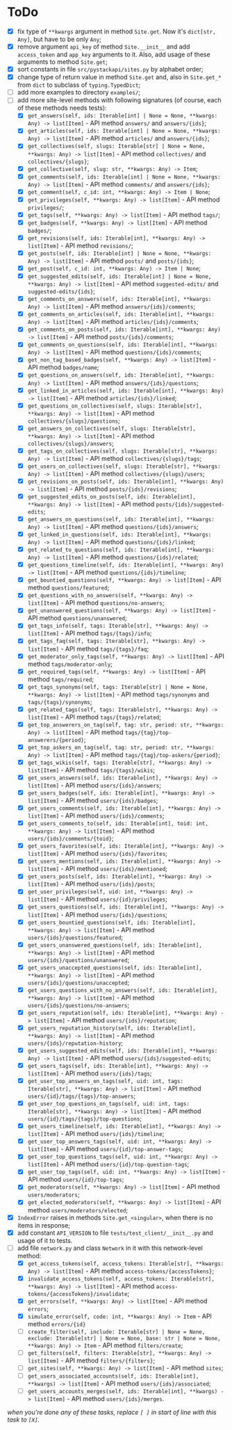 # ToDo

 + [X] fix type of `**kwargs` argument in method `Site.get`. Now it's `dict[str, Any]`, but have to be only `Any`;
 + [X] remove argument `api_key` of method `Site.__init__` and add `access_token` and `app_key` arguments to it. Also, add  usage of these arguments to method `Site.get`;
 + [X] sort constants in file `src/pystackapi/sites.py` by alphabet order;
 + [X] change type of return value in method `Site.get` and, also in `Site.get_*` from `dict` to subclass of `typing.TypedDict`;
 + [ ] add more examples to directory `examples/`;
 + [ ] add more site-level methods with following signatures (of course, each of these methods needs tests):
   + [X] `get_answers(self, ids: Iterable[int] | None = None, **kwargs: Any) -> list[Item]` - API method `answers/` and `answers/{ids}`;
   + [X] `get_articles(self, ids: Iterable[int] | None = None, **kwargs: Any) -> list[Item]` - API method `articles/` and `answers/{ids}`;
   + [X] `get_collectives(self, slugs: Iterable[str] | None = None, **kwargs: Any) -> list[Item]` - API method `collectives/` and `collectives/{slugs}`;
   + [X] `get_collective(self, slug: str, **kwargs: Any) -> Item`;
   + [X] `get_comments(self, ids: Iterable[int] | None = None, **kwargs: Any) -> list[Item]` - API method `comments/` and `answers/{ids}`;
   + [X] `get_comment(self, c_id: int, **kwargs: Any) -> Item | None`;
   + [X] `get_privileges(self, **kwargs: Any) -> list[Item]` - API method `privileges/`;
   + [X] `get_tags(self, **kwargs: Any) -> list[Item]` - API method `tags/`;
   + [X] `get_badges(self, **kwargs: Any) -> list[Item]` - API method `badges/`;
   + [X] `get_revisions(self, ids: Iterable[int], **kwargs: Any) -> list[Item]` - API method `revisions/`;
   + [X] `get_posts(self, ids: Iterable[int] | None = None, **kwargs: Any) -> list[Item]` - API method `posts/` and `posts/{ids}`;
   + [X] `get_post(self, c_id: int, **kwargs: Any) -> Item | None`;
   + [X] `get_suggested_edits(self, ids: Iterable[int] | None = None, **kwargs: Any) -> list[Item]` - API method `suggested-edits/` and `suggested-edits/{ids}`;
   + [X] `get_comments_on_answers(self, ids: Iterable[int], **kwargs: Any) -> list[Item]` - API method `answers/{ids}/comments`;
   + [X] `get_comments_on_articles(self, ids: Iterable[int], **kwargs: Any) -> list[Item]` - API method `articles/{ids}/comments`;
   + [X] `get_comments_on_posts(self, ids: Iterable[int], **kwargs: Any) -> list[Item]` - API method `posts/{ids}/comments`;
   + [X] `get_comments_on_questions(self, ids: Iterable[int], **kwargs: Any) -> list[Item]` - API method `questions/{ids}/comments`;
   + [X] `get_non_tag_based_badges(self, **kwargs: Any) -> list[Item]` - API method `badges/name`;
   + [X] `get_questions_on_answers(self, ids: Iterable[int], **kwargs: Any) -> list[Item]` - API method `answers/{ids}/questions`;
   + [X] `get_linked_in_articles(self, ids: Iterable[int], **kwargs: Any) -> list[Item]` - API method `articles/{ids}/linked`;
   + [X] `get_questions_on_collectives(self, slugs: Iterable[str], **kwargs: Any) -> list[Item]` - API method `collectives/{slugs}/questions`;
   + [X] `get_answers_on_collectives(self, slugs: Iterable[str], **kwargs: Any) -> list[Item]` - API method `collectives/{slugs}/answers`;
   + [X] `get_tags_on_collectives(self, slugs: Iterable[str], **kwargs: Any) -> list[Item]` - API method `collectives/{slugs}/tags`;
   + [X] `get_users_on_collectives(self, slugs: Iterable[str], **kwargs: Any) -> list[Item]` - API method `collectives/{slugs}/users`;
   + [X] `get_revisions_on_posts(self, ids: Iterable[int], **kwargs: Any) -> list[Item]` - API method `posts/{ids}/revisions`;
   + [X] `get_suggested_edits_on_posts(self, ids: Iterable[int], **kwargs: Any) -> list[Item]` - API method `posts/{ids}/suggested-edits`;
   + [X] `get_answers_on_questions(self, ids: Iterable[int], **kwargs: Any) -> list[Item]` - API method `questions/{ids}/answers`;
   + [X] `get_linked_in_questions(self, ids: Iterable[int], **kwargs: Any) -> list[Item]` - API method `questions/{ids}/linked`;
   + [X] `get_related_to_questions(self, ids: Iterable[int], **kwargs: Any) -> list[Item]` - API method `questions/{ids}/related`;
   + [X] `get_questions_timeline(self, ids: Iterable[int], **kwargs: Any) -> list[Item]` - API method `questions/{ids}/timeline`;
   + [X] `get_bountied_questions(self, **kwargs: Any) -> list[Item]` - API method `questions/featured`;
   + [X] `get_questions_with_no_answers(self, **kwargs: Any) -> list[Item]` - API method `questions/no-answers`;
   + [X] `get_unanswered_questions(self, **kwargs: Any) -> list[Item]` - API method `questions/unanswered`;
   + [X] `get_tags_info(self, tags: Iterable[str], **kwargs: Any) -> list[Item]` - API method `tags/{tags}/info`;
   + [X] `get_tags_faq(self, tags: Iterable[str], **kwargs: Any) -> list[Item]` - API method `tags/{tags}/faq`;
   + [X] `get_moderator_only_tags(self, **kwargs: Any) -> list[Item]` - API method `tags/moderator-only`;
   + [X] `get_required_tags(self, **kwargs: Any) -> list[Item]` - API method `tags/required`;
   + [X] `get_tags_synonyms(self, tags: Iterable[str] | None = None, **kwargs: Any) -> list[Item]` - API method `tags/synonyms` and `tags/{tags}/synonyms`;
   + [X] `get_related_tags(self, tags: Iterable[str], **kwargs: Any) -> list[Item]` - API method `tags/{tags}/related`;
   + [X] `get_top_answerers_on_tag(self, tag: str, period: str, **kwargs: Any) -> list[Item]` - API method `tags/{tag}/top-answerers/{period}`;
   + [X] `get_top_askers_on_tag(self, tag: str, period: str, **kwargs: Any) -> list[Item]` - API method `tags/{tag}/top-askers/{period}`;
   + [X] `get_tags_wikis(self, tags: Iterable[str], **kwargs: Any) -> list[Item]` - API method `tags/{tags}/wikis`;
   + [X] `get_users_answers(self, ids: Iterable[int], **kwargs: Any) -> list[Item]` - API method `users/{ids}/answers`;
   + [X] `get_users_badges(self, ids: Iterable[int], **kwargs: Any) -> list[Item]` - API method `users/{ids}/badges`;
   + [X] `get_users_comments(self, ids: Iterable[int], **kwargs: Any) -> list[Item]` - API method `users/{ids}/comments`;
   + [X] `get_users_comments_to(self, ids: Iterable[int], toid: int, **kwargs: Any) -> list[Item]` - API method `users/{ids}/comments/{toid}`;
   + [X] `get_users_favorites(self, ids: Iterable[int], **kwargs: Any) -> list[Item]` - API method `users/{ids}/favorites`;
   + [X] `get_users_mentions(self, ids: Iterable[int], **kwargs: Any) -> list[Item]` - API method `users/{ids}/mentioned`;
   + [X] `get_users_posts(self, ids: Iterable[int], **kwargs: Any) -> list[Item]` - API method `users/{ids}/posts`;
   + [X] `get_user_privileges(self, uid: int, **kwargs: Any) -> list[Item]` - API method `users/{id}/privileges`;
   + [X] `get_users_questions(self, ids: Iterable[int], **kwargs: Any) -> list[Item]` - API method `users/{ids}/questions`;
   + [X] `get_users_bountied_questions(self, ids: Iterable[int], **kwargs: Any) -> list[Item]` - API method `users/{ids}/questions/featured`;
   + [X] `get_users_unanswered_questions(self, ids: Iterable[int], **kwargs: Any) -> list[Item]` - API method `users/{ids}/questions/unanswered`;
   + [X] `get_users_unaccepted_questions(self, ids: Iterable[int], **kwargs: Any) -> list[Item]` - API method `users/{ids}/questions/unaccepted`;
   + [X] `get_users_questions_with_no_answers(self, ids: Iterable[int], **kwargs: Any) -> list[Item]` - API method `users/{ids}/questions/no-answers`;
   + [X] `get_users_reputation(self, ids: Iterable[int], **kwargs: Any) -> list[Item]` - API method `users/{ids}/reputation`;
   + [X] `get_users_reputation_history(self, ids: Iterable[int], **kwargs: Any) -> list[Item]` - API method `users/{ids}/reputation-history`;
   + [X] `get_users_suggested_edits(self, ids: Iterable[int], **kwargs: Any) -> list[Item]` - API method `users/{ids}/suggested-edits`;
   + [X] `get_users_tags(self, ids: Iterable[int], **kwargs: Any) -> list[Item]` - API method `users/{ids}/tags`;
   + [X] `get_user_top_answers_on_tags(self, uid: int, tags: Iterable[str], **kwargs: Any) -> list[Item]` - API method `users/{id}/tags/{tags}/top-answers`;
   + [X] `get_user_top_questions_on_tags(self, uid: int, tags: Iterable[str], **kwargs: Any) -> list[Item]` - API method `users/{id}/tags/{tags}/top-questions`;
   + [X] `get_users_timeline(self, ids: Iterable[int], **kwargs: Any) -> list[Item]` - API method `users/{ids}/timeline`;
   + [X] `get_user_top_answers_tags(self, uid: int, **kwargs: Any) -> list[Item]` - API method `users/{id}/top-answer-tags`;
   + [X] `get_user_top_questions_tags(self, uid: int, **kwargs: Any) -> list[Item]` - API method `users/{id}/top-question-tags`;
   + [X] `get_user_top_tags(self, uid: int, **kwargs: Any) -> list[Item]` - API method `users/{id}/top-tags`;
   + [X] `get_moderators(self, **kwargs: Any) -> list[Item]` - API method `users/moderators`;
   + [X] `get_elected_moderators(self, **kwargs: Any) -> list[Item]` - API method `users/moderators/elected`;
 + [X] `IndexError` raises in methods `Site.get_<singular>`, when there is no items in response;
 + [X] add constant `API_VERSION` to file `tests/test_client/__init__.py` and usage of it to tests.
 + [ ] add file `network.py` and class `Network` in it with this network-level method:
   + [X] `get_access_tokens(self, access_tokens: Iterable[str], **kwargs: Any) -> list[Item]` - API method `access-tokens/{accessTokens}`;
   + [X] `invalidate_access_tokens(self, access_tokens: Iterable[str], **kwargs: Any) -> list[Item]` - API method `access-tokens/{accessTokens}/invalidate`;
   + [X] `get_errors(self, **kwargs: Any) -> list[Item]` - API method `errors`;
   + [X] `simulate_error(self, code: int, **kwargs: Any) -> Item` - API method `errors/{id}`
   + [ ] `create_filter(self, include: Iterable[str] | None = None, exclude: Iterable[str] | None = None, base: str | None = None, **kwargs: Any) -> Item` - API method `filters/create`;
   + [ ] `get_filters(self, filters: Iterable[str], **kwargs: Any) -> list[Item]` - API method `filters/{filters}`;
   + [ ] `get_sites(self, **kwargs: Any) -> list[Item]` - API method `sites`;
   + [ ] `get_users_associated_accounts(self, ids: Iterable[int], **kwargs) -> list[Item]` - API method `users/{ids}/associated`;
   + [ ] `get_users_accounts_merges(self, ids: Iterable[int], **kwargs) -> list[Item]` - API method `users/{ids}/merges`.

*when you're done any of these tasks, replace `[ ]` in start of line with this task to `[X]`.*
